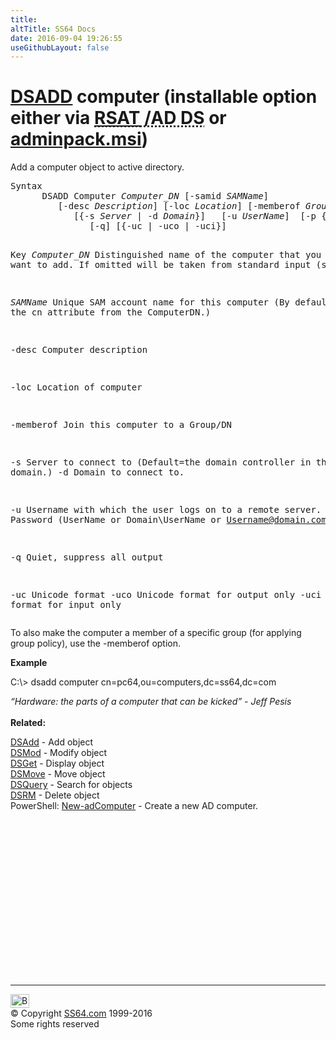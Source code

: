 ```yaml
---
title:
altTitle: SS64 Docs
date: 2016-09-04 19:26:55
useGithubLayout: false
---
```

<!-- #BeginLibraryItem "/Library/head_nt.lbi" --><!-- #EndLibraryItem --><h1><a href="dsadd.html">DSADD</a> computer (installable option either via <abbr title="Remote Server Administrative Tools / Active Directory Domain Services"><a href="../links/windows.html">RSAT</a> /AD DS</abbr> or  <a href="../links/windows.html">adminpack.msi</a>)</h1>
<p>Add a computer object to active directory.</p>
<pre>Syntax
      DSADD Computer <i>Computer_DN</i> [-samid <i>SAMName</i>]
         [-desc <i>Description</i>] [-loc <i>Location</i>] [-memberof <i>GroupDN </i>...]
            [{-s <i>Server</i> | -d <i>Domain</i>}]   [-u <i>UserName</i>]  [-p {<i>Password</i> | *}]
               [-q] [{-uc | -uco | -uci}]
	   
Key
   <i>Computer_DN</i>  Distinguished name of the computer that you want to add.
                If omitted will be taken from standard input (stdin)

   <i>SAMName</i>      Unique SAM account name for this computer
                (By default, the cn attribute from the ComputerDN.)

   -desc    Computer description

   -loc     Location of computer

   -memberof   Join this computer to a Group/DN 

   -s       Server to connect to (Default=the domain controller in the logon domain.)
   -d       Domain to connect to.

   -u       Username with which the user logs on to a remote server. 
   -p       Password     (UserName or Domain\UserName or Username@domain.com)

   -q       Quiet, suppress all output

   -uc      Unicode format
   -uco     Unicode format for output only
   -uci     Unicode format for input only</pre>
<p>To also make the computer  a member of a specific group (for applying group policy), use the <span class="code">-memberof </span>option. </p>
<p><b>Example</b></p>
<p class="code">C:\&gt; dsadd computer cn=pc64,ou=computers,dc=ss64,dc=com </p>
<p> <i class="quote">“Hardware: the parts of a computer that can be kicked” - Jeff Pesis</i><br>
<br>
<b> Related:</b></p>
<p><a href="dsadd.html">DSAdd</a> - Add object<br>
<a href="dsmod.html">DSMod</a> - Modify object<br>
<a href="dsget.html">DSGet</a> - Display object <br>
<a href="dsmove.html">DSMove</a> - Move object<br>
<a href="dsquery.html">DSQuery</a> - Search for objects <br>
<a href="dsrm.html">DSRM</a> - Delete object<br>
PowerShell: 
<a href="../ps/new-adcomputer.html">New-adComputer</a> - Create a new AD computer.</p><!-- #BeginLibraryItem "/Library/foot_nt.lbi" --><p>
<!-- windows300 -->
<ins class="adsbygoogle" style="display:inline-block;width:300px;height:250px" data-ad-client="ca-pub-6140977852749469" data-ad-slot="7649547908"></ins>
<script>
(adsbygoogle = window.adsbygoogle || []).push({});
</script></p>
<hr>
<div id="bl" class="footer"><a href="dsadd-computer.html#"><img src="../images/top.png" width="30" height="22" alt="Back to the Top"></a></div>
<div id="br" class="footer, tagline">© Copyright <a href="../index.html">SS64.com</a> 1999-2016<br>
Some rights reserved</div><!-- #EndLibraryItem -->

